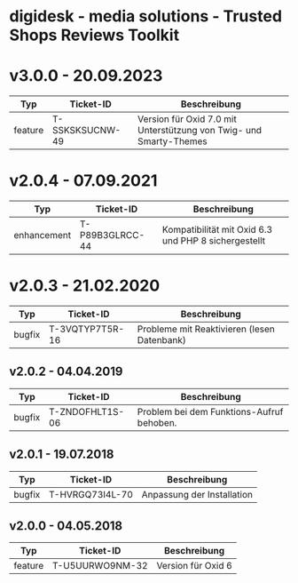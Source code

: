 <!---
REGELN DIESER DATEI:
- neue Changelog-Einträge werden immer ganz oben angehangen. Die aktuellste Version steht also immer oben.
- Kennzeichnungen vor Changelog-Item:
    - bugfix      = Fehlerbehebung
    - enhancement = Erweiterung einer bestehenden Funktion
    - feature     = neue Funktionen

- Generator für Markdown-Tabellen: http://www.tablesgenerator.com/markdown_tables
-->
# digidesk - media solutions - Trusted Shops Reviews Toolkit

# v3.0.0 - 20.09.2023
| Typ     | Ticket-ID       | Beschreibung                                                       |
|---------|-----------------|--------------------------------------------------------------------|
| feature | T-SSKSKSUCNW-49 | Version für Oxid 7.0 mit Unterstützung von Twig- und Smarty-Themes |

# v2.0.4 - 07.09.2021
| Typ         | Ticket-ID       | Beschreibung                                         |
|-------------|-----------------|------------------------------------------------------|
| enhancement | T-P89B3GLRCC-44 | Kompatibilität mit Oxid 6.3 und PHP 8 sichergestellt |

# v2.0.3 - 21.02.2020
| Typ    | Ticket-ID       | Beschreibung                                |
|--------|-----------------|---------------------------------------------|
| bugfix | T-3VQTYP7T5R-16 | Probleme mit Reaktivieren (lesen Datenbank) |

## v2.0.2 - 04.04.2019
| Typ    | Ticket-ID       | Beschreibung                              |
|--------|-----------------|-------------------------------------------|
| bugfix | T-ZNDOFHLT1S-06 | Problem bei dem Funktions-Aufruf behoben. |

## v2.0.1 - 19.07.2018
| Typ    | Ticket-ID       | Beschreibung               |
|--------|-----------------|----------------------------|
| bugfix | T-HVRGQ73I4L-70 | Anpassung der Installation |

## v2.0.0 - 04.05.2018
| Typ     | Ticket-ID       | Beschreibung       |
|---------|-----------------|--------------------|
| feature | T-U5UURWO9NM-32 | Version für Oxid 6 |
